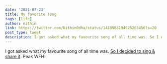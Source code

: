```yaml
---
date: '2021-07-23'
title: My favorite song
tags: [life]
author: nithin
link: https://twitter.com/Nithin0dha/status/1418588194925203456?s=20
post_type: tweet
description: I got asked what my favourite song of all time was. So I decided to sing & share it...
---
```

I got asked what my favourite song of all time was. [So I decided to sing & share it](https://youtu.be/5qSMEeE7B8I). Peak WFH!

